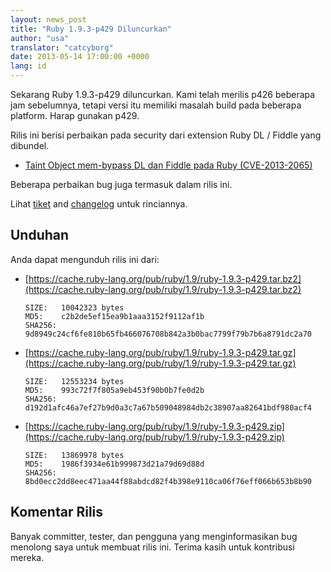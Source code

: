 ```yaml
---
layout: news_post
title: "Ruby 1.9.3-p429 Diluncurkan"
author: "usa"
translator: "catcyborg"
date: 2013-05-14 17:00:00 +0000
lang: id
---
```


Sekarang Ruby 1.9.3-p429 diluncurkan.
Kami telah merilis p426 beberapa jam sebelumnya, tetapi versi itu memiliki
masalah build pada beberapa platform. Harap gunakan p429.

Rilis ini berisi perbaikan pada security dari extension Ruby DL / Fiddle yang dibundel.

* [Taint Object mem-bypass DL dan Fiddle pada Ruby
  (CVE-2013-2065)](/id/news/2013/05/14/taint-bypass-dl-fiddle-cve-2013-2065/)

Beberapa perbaikan bug juga termasuk dalam rilis ini.

Lihat [tiket](https://bugs.ruby-lang.org/projects/ruby-193/issues?set_filter=1&amp;status_id=5) and [changelog](https://svn.ruby-lang.org/repos/ruby/tags/v1_9_3_429/ChangeLog) untuk rinciannya.

## Unduhan

Anda dapat mengunduh rilis ini dari:

* [https://cache.ruby-lang.org/pub/ruby/1.9/ruby-1.9.3-p429.tar.bz2](https://cache.ruby-lang.org/pub/ruby/1.9/ruby-1.9.3-p429.tar.bz2)

      SIZE:   10042323 bytes
      MD5:    c2b2de5ef15ea9b1aaa3152f9112af1b
      SHA256: 9d8949c24cf6fe810b65fb466076708b842a3b0bac7799f79b7b6a8791dc2a70

* [https://cache.ruby-lang.org/pub/ruby/1.9/ruby-1.9.3-p429.tar.gz](https://cache.ruby-lang.org/pub/ruby/1.9/ruby-1.9.3-p429.tar.gz)

      SIZE:   12553234 bytes
      MD5:    993c72f7f805a9eb453f90b0b7fe0d2b
      SHA256: d192d1afc46a7ef27b9d0a3c7a67b509048984db2c38907aa82641bdf980acf4

* [https://cache.ruby-lang.org/pub/ruby/1.9/ruby-1.9.3-p429.zip](https://cache.ruby-lang.org/pub/ruby/1.9/ruby-1.9.3-p429.zip)

      SIZE:   13869978 bytes
      MD5:    1986f3934e61b999873d21a79d69d88d
      SHA256: 8bd0ecc2dd8eec471aa44f88abdcd82f4b398e9110ca06f76eff066b653b8b90

## Komentar Rilis

Banyak committer, tester, dan pengguna yang menginformasikan bug menolong saya untuk
membuat rilis ini. Terima kasih untuk kontribusi mereka.
